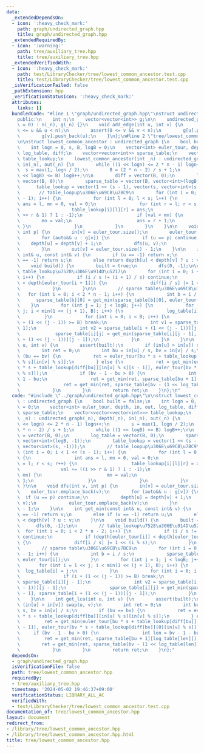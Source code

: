 ```yaml
---
data:
  _extendedDependsOn:
  - icon: ':heavy_check_mark:'
    path: graph/undirected_graph.hpp
    title: graph/undirected_graph.hpp
  _extendedRequiredBy:
  - icon: ':warning:'
    path: tree/auxiliary_tree.hpp
    title: tree/auxiliary_tree.hpp
  _extendedVerifiedWith:
  - icon: ':heavy_check_mark:'
    path: test/LibraryChecker/tree/lowest_common_ancestor.test.cpp
    title: test/LibraryChecker/tree/lowest_common_ancestor.test.cpp
  _isVerificationFailed: false
  _pathExtension: hpp
  _verificationStatusIcon: ':heavy_check_mark:'
  attributes:
    links: []
  bundledCode: "#line 1 \"graph/undirected_graph.hpp\"\nstruct undirected_graph {\n\
    public:\n    int n;\n    vector<vector<int>> g;\n\n    undirected_graph(int _n\
    \ = 0) : n(_n), g(_n) {}\n    void add_edge(int u, int v) {\n        assert(0\
    \ <= u && u < n);\n        assert(0 <= v && v < n);\n        g[u].push_back(v);\n\
    \        g[v].push_back(u);\n    }\n};\n#line 2 \"tree/lowest_common_ancestor.hpp\"\
    \n\nstruct lowest_common_ancestor : undirected_graph {\n    bool built = false;\n\
    \    int logn = 0, s, B, logB = 0;\n    vector<int> euler_tour, depth, in, out,\
    \ log_table, diff;\n    vector<vector<int>> sparse_table;\n    vector<vector<vector<int>>>\
    \ table_lookup;\n    lowest_common_ancestor(int _n) : undirected_graph(_n), depth(_n),\
    \ in(_n), out(_n) {\n        while ((1 << logn) <= 2 * n - 1) logn++;\n      \
    \  s = max(1, logn / 2);\n        B = (2 * n - 2) / s + 1;\n        while ((1\
    \ << logB) <= B) logB++;\n\n        diff = vector(B, 0);\n        log_table =\
    \ vector(B, 0);\n        sparse_table = vector(B, vector<int>(logB, -1));\n  \
    \      table_lookup = vector(1 << (s - 1), vector(s, vector<int>(s, -1)));\n \
    \       // table_loopup\u306E\u69CB\u7BC9\n        for (int i = 0; i < 1 << (s\
    \ - 1); i++) {\n            for (int l = 0; l < s; l++) {\n                int\
    \ ans = l, mn = 0, val = 0;\n                for (int r = l; r < s; r++) {\n \
    \                   table_lookup[i][l][r] = ans;\n                    val += ((i\
    \ >> r & 1) ? 1 : -1);\n                    if (val < mn) {\n                \
    \        mn = val;\n                        ans = r + 1;\n                   \
    \ }\n                }\n            }\n        }\n    }\n\n    void dfs(int v,\
    \ int p) {\n        in[v] = euler_tour.size();\n        euler_tour.emplace_back(v);\n\
    \        for (auto&& u : g[v]) {\n            if (u == p) continue;\n        \
    \    depth[u] = depth[v] + 1;\n            dfs(u, v);\n            euler_tour.emplace_back(v);\n\
    \        }\n        out[v] = euler_tour.size() - 1;\n    }\n\n    int get_min(const\
    \ int& u, const int& v) {\n        if (u == -1) return v;\n        else if (v\
    \ == -1) return u;\n        else return depth[u] < depth[v] ? u : v;\n    }\n\n\
    \    void build() {\n        built = true;\n        dfs(0, -1);\n\n        //\
    \ table_lookup\u7528\u306E\u914D\u5217\n        for (int i = 0; i < 2 * n - 2;\
    \ i++) {\n            if (i / s != (i + 1) / s) continue;\n            if (depth[euler_tour[i]]\
    \ < depth[euler_tour[i + 1]]) {\n                diff[i / s] |= 1 << (i % s);\n\
    \            }\n        }\n\n        // sparse table\u306E\u69CB\u7BC9\n     \
    \   for (int i = 0; i < 2 * n - 1; i++) {\n            int b = i / s;\n      \
    \      sparse_table[b][0] = get_min(sparse_table[b][0], euler_tour[i]);\n    \
    \    }\n        for (int j = 1; j < logB; j++) {\n            for (int i = 1 <<\
    \ j; i < min(1 << (j + 1), B); i++) {\n                log_table[i] = j;\n   \
    \         }\n            for (int i = 0; i < B; i++) {\n                if (i\
    \ + (1 << (j - 1)) >= B) break;\n                int v1 = sparse_table[i][j -\
    \ 1];\n                int v2 = sparse_table[i + (1 << (j - 1))][j - 1];\n   \
    \             sparse_table[i][j] = get_min(sparse_table[i][j - 1], sparse_table[i\
    \ + (1 << (j - 1))][j - 1]);\n            }\n        }\n    }\n\n    int get_lca(int\
    \ u, int v) {\n        assert(built);\n        if (in[u] > in[v]) swap(u, v);\n\
    \        int ret = 0;\n        int bu = in[u] / s, bv = in[v] / s;\n        if\
    \ (bu == bv) {\n            ret = euler_tour[bu * s + table_lookup[diff[bu]][in[u]\
    \ % s][in[v] % s]];\n        } else {\n            ret = get_min(euler_tour[bu\
    \ * s + table_lookup[diff[bu]][in[u] % s][s - 1]], euler_tour[bv * s + table_lookup[diff[bv]][0][in[v]\
    \ % s]]);\n            if (bv - 1 - bu > 0) {\n                int len = bv -\
    \ 1 - bu;\n                ret = get_min(ret, sparse_table[bu + 1][log_table[len]]);\n\
    \                ret = get_min(ret, sparse_table[bv - (1 << log_table[len])][log_table[len]]);\n\
    \            }\n        }\n        return ret;\n    }\n};\n"
  code: "#include \"../graph/undirected_graph.hpp\"\n\nstruct lowest_common_ancestor\
    \ : undirected_graph {\n    bool built = false;\n    int logn = 0, s, B, logB\
    \ = 0;\n    vector<int> euler_tour, depth, in, out, log_table, diff;\n    vector<vector<int>>\
    \ sparse_table;\n    vector<vector<vector<int>>> table_lookup;\n    lowest_common_ancestor(int\
    \ _n) : undirected_graph(_n), depth(_n), in(_n), out(_n) {\n        while ((1\
    \ << logn) <= 2 * n - 1) logn++;\n        s = max(1, logn / 2);\n        B = (2\
    \ * n - 2) / s + 1;\n        while ((1 << logB) <= B) logB++;\n\n        diff\
    \ = vector(B, 0);\n        log_table = vector(B, 0);\n        sparse_table = vector(B,\
    \ vector<int>(logB, -1));\n        table_lookup = vector(1 << (s - 1), vector(s,\
    \ vector<int>(s, -1)));\n        // table_loopup\u306E\u69CB\u7BC9\n        for\
    \ (int i = 0; i < 1 << (s - 1); i++) {\n            for (int l = 0; l < s; l++)\
    \ {\n                int ans = l, mn = 0, val = 0;\n                for (int r\
    \ = l; r < s; r++) {\n                    table_lookup[i][l][r] = ans;\n     \
    \               val += ((i >> r & 1) ? 1 : -1);\n                    if (val <\
    \ mn) {\n                        mn = val;\n                        ans = r +\
    \ 1;\n                    }\n                }\n            }\n        }\n   \
    \ }\n\n    void dfs(int v, int p) {\n        in[v] = euler_tour.size();\n    \
    \    euler_tour.emplace_back(v);\n        for (auto&& u : g[v]) {\n          \
    \  if (u == p) continue;\n            depth[u] = depth[v] + 1;\n            dfs(u,\
    \ v);\n            euler_tour.emplace_back(v);\n        }\n        out[v] = euler_tour.size()\
    \ - 1;\n    }\n\n    int get_min(const int& u, const int& v) {\n        if (u\
    \ == -1) return v;\n        else if (v == -1) return u;\n        else return depth[u]\
    \ < depth[v] ? u : v;\n    }\n\n    void build() {\n        built = true;\n  \
    \      dfs(0, -1);\n\n        // table_lookup\u7528\u306E\u914D\u5217\n      \
    \  for (int i = 0; i < 2 * n - 2; i++) {\n            if (i / s != (i + 1) / s)\
    \ continue;\n            if (depth[euler_tour[i]] < depth[euler_tour[i + 1]])\
    \ {\n                diff[i / s] |= 1 << (i % s);\n            }\n        }\n\n\
    \        // sparse table\u306E\u69CB\u7BC9\n        for (int i = 0; i < 2 * n\
    \ - 1; i++) {\n            int b = i / s;\n            sparse_table[b][0] = get_min(sparse_table[b][0],\
    \ euler_tour[i]);\n        }\n        for (int j = 1; j < logB; j++) {\n     \
    \       for (int i = 1 << j; i < min(1 << (j + 1), B); i++) {\n              \
    \  log_table[i] = j;\n            }\n            for (int i = 0; i < B; i++) {\n\
    \                if (i + (1 << (j - 1)) >= B) break;\n                int v1 =\
    \ sparse_table[i][j - 1];\n                int v2 = sparse_table[i + (1 << (j\
    \ - 1))][j - 1];\n                sparse_table[i][j] = get_min(sparse_table[i][j\
    \ - 1], sparse_table[i + (1 << (j - 1))][j - 1]);\n            }\n        }\n\
    \    }\n\n    int get_lca(int u, int v) {\n        assert(built);\n        if\
    \ (in[u] > in[v]) swap(u, v);\n        int ret = 0;\n        int bu = in[u] /\
    \ s, bv = in[v] / s;\n        if (bu == bv) {\n            ret = euler_tour[bu\
    \ * s + table_lookup[diff[bu]][in[u] % s][in[v] % s]];\n        } else {\n   \
    \         ret = get_min(euler_tour[bu * s + table_lookup[diff[bu]][in[u] % s][s\
    \ - 1]], euler_tour[bv * s + table_lookup[diff[bv]][0][in[v] % s]]);\n       \
    \     if (bv - 1 - bu > 0) {\n                int len = bv - 1 - bu;\n       \
    \         ret = get_min(ret, sparse_table[bu + 1][log_table[len]]);\n        \
    \        ret = get_min(ret, sparse_table[bv - (1 << log_table[len])][log_table[len]]);\n\
    \            }\n        }\n        return ret;\n    }\n};"
  dependsOn:
  - graph/undirected_graph.hpp
  isVerificationFile: false
  path: tree/lowest_common_ancestor.hpp
  requiredBy:
  - tree/auxiliary_tree.hpp
  timestamp: '2024-05-02 19:46:37+09:00'
  verificationStatus: LIBRARY_ALL_AC
  verifiedWith:
  - test/LibraryChecker/tree/lowest_common_ancestor.test.cpp
documentation_of: tree/lowest_common_ancestor.hpp
layout: document
redirect_from:
- /library/tree/lowest_common_ancestor.hpp
- /library/tree/lowest_common_ancestor.hpp.html
title: tree/lowest_common_ancestor.hpp
---
```

